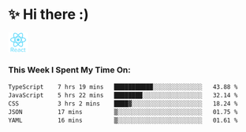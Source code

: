 <h1 align="left">✨ Hi there :)</h1>

  <a href="https://reactjs.org/" target="_blank" rel="noreferrer">   
    <img src="https://raw.githubusercontent.com/devicons/devicon/master/icons/react/react-original-wordmark.svg" alt="react" width="40"     
    height="40"/></a>
 
<h3 align="left">This Week I Spent My Time On:</h3>
<!--START_SECTION:waka-->

```txt
TypeScript    7 hrs 19 mins   ███████████░░░░░░░░░░░░░░   43.88 %
JavaScript    5 hrs 22 mins   ████████░░░░░░░░░░░░░░░░░   32.14 %
CSS           3 hrs 2 mins    ████▓░░░░░░░░░░░░░░░░░░░░   18.24 %
JSON          17 mins         ▒░░░░░░░░░░░░░░░░░░░░░░░░   01.75 %
YAML          16 mins         ▒░░░░░░░░░░░░░░░░░░░░░░░░   01.61 %
```

<!--END_SECTION:waka-->

